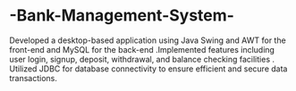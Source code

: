 # -Bank-Management-System-
Developed a desktop-based application using Java Swing and AWT for the front-end and MySQL for the back-end .Implemented features including user login, signup, deposit, withdrawal, and balance checking facilities . Utilized JDBC for database connectivity to ensure efficient and secure data transactions.
